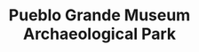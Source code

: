 ---
layout: repo
title: "Pueblo Grande Museum Archaeological Park"
id: 13238
permalink: repos/13238/
---